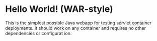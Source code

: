 Hello World! (WAR-style)
===============

This is the simplest possible Java webapp for testing servlet container deployments.  It should work on any container and requires no other dependencies or    configurat ion.

